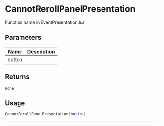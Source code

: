 # CannotRerollPanelPresentation

Function name in EventPresentation.lua

## Parameters

| Name   | Description |
| ------ | ----------- |
| button |             |

## Returns

`none`

## Usage

```lua
CannotRerollPanelPresentation(button)
```

---
